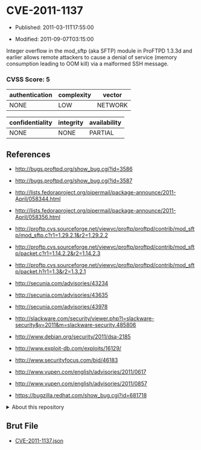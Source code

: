 # CVE-2011-1137

- Published: 2011-03-11T17:55:00

- Modified: 2011-09-07T03:15:00

Integer overflow in the mod_sftp (aka SFTP) module in ProFTPD 1.3.3d and earlier allows remote attackers to cause a denial of service (memory consumption leading to OOM kill) via a malformed SSH message.

### CVSS Score: **5**

| authentication | complexity | vector |
| --- | --- | --- |
| NONE | LOW | NETWORK |

| confidentiality | integrity | availability |
| --- | --- | --- |
| NONE | NONE | PARTIAL |

## References

* http://bugs.proftpd.org/show_bug.cgi?id=3586

* http://bugs.proftpd.org/show_bug.cgi?id=3587

* http://lists.fedoraproject.org/pipermail/package-announce/2011-April/058344.html

* http://lists.fedoraproject.org/pipermail/package-announce/2011-April/058356.html

* http://proftp.cvs.sourceforge.net/viewvc/proftp/proftpd/contrib/mod_sftp/mod_sftp.c?r1=1.29.2.1&r2=1.29.2.2

* http://proftp.cvs.sourceforge.net/viewvc/proftp/proftpd/contrib/mod_sftp/packet.c?r1=1.14.2.2&r2=1.14.2.3

* http://proftp.cvs.sourceforge.net/viewvc/proftp/proftpd/contrib/mod_sftp/packet.h?r1=1.3&r2=1.3.2.1

* http://secunia.com/advisories/43234

* http://secunia.com/advisories/43635

* http://secunia.com/advisories/43978

* http://slackware.com/security/viewer.php?l=slackware-security&y=2011&m=slackware-security.485806

* http://www.debian.org/security/2011/dsa-2185

* http://www.exploit-db.com/exploits/16129/

* http://www.securityfocus.com/bid/46183

* http://www.vupen.com/english/advisories/2011/0617

* http://www.vupen.com/english/advisories/2011/0857

* https://bugzilla.redhat.com/show_bug.cgi?id=681718

<details>
<summary>About this repository</summary> 

  This repository is part of the project [Live Hack CVE](https://github.com/Live-Hack-CVE). Main website can be found [www.live-hack.org](https://www.live-hack.org) 
  
  Made by [Sn0wAlice](https://github.com/Sn0wAlice) for the people that care about security and need to have a feed of the latest CVEs. Hope you enjoy it, don't forget to star the repo and follow me on [Twitter](https://twitter.com/Sn0wAlice) and [Github](https://github.com/Sn0wAlice). And that is my [personnal website](https://www.alice-snow.me/)

  - [Home Page](https://github.com/Live-Hack-CVE)
  - [Framework](https://github.com/Live-Hack-CVE/cve-framework)
  - [CVE database](https://github.com/Live-Hack-CVE/full_database)
  - [Changelog](https://github.com/Live-Hack-CVE/Changelog)
</details>

## Brut File

* [CVE-2011-1137.json](https://raw.githubusercontent.com/Live-Hack-CVE/full_database/main/cves/2011/CVE-2011-1137.json)

